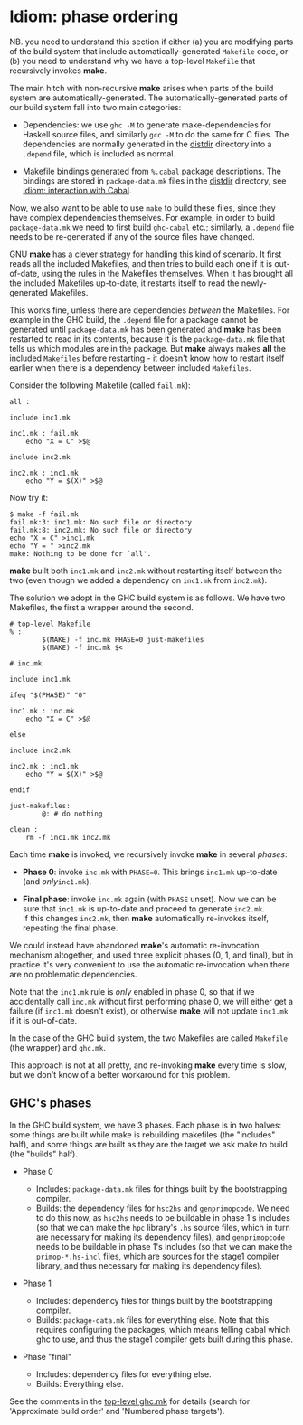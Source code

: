 # Idiom: phase ordering


NB. you need to understand this section if either (a) you are modifying parts of the build system that include automatically-generated `Makefile` code, or (b) you need to understand why we have a top-level `Makefile` that recursively invokes **make**.


The main hitch with non-recursive **make** arises when parts of the build
system are automatically-generated.  The automatically-generated parts
of our build system fall into two main categories:

- Dependencies: we use `ghc -M` to generate make-dependencies for 
  Haskell source files, and similarly `gcc -M` to do the same for
  C files.  The dependencies are normally generated in the
  [distdir](building/architecture/idiom/distdir) directory
  into a `.depend` file, which is included as normal.

- Makefile bindings generated from `%.cabal` package descriptions.  The
  bindings are stored in `package-data.mk` files in the
  [distdir](building/architecture/idiom/distdir) directory, see
  [Idiom: interaction with Cabal](building/architecture/idiom/cabal).


Now, we also want to be able to use `make` to build these files, since
they have complex dependencies themselves.  For example, in order to build
`package-data.mk` we need to first build `ghc-cabal` etc.; similarly,
a `.depend` file needs to be re-generated if any of the source files have changed.


GNU **make** has a clever strategy for handling this kind of scenario.  It
first reads all the included Makefiles, and then tries to build each
one if it is out-of-date, using the rules in the Makefiles themselves.
When it has brought all the included Makefiles up-to-date, it restarts itself
to read the newly-generated Makefiles.


This works fine, unless there are dependencies *between* the
Makefiles.  For example in the GHC build, the `.depend` file for a
package cannot be generated until `package-data.mk` has been generated
and **make** has been restarted to read in its contents, because it is the
`package-data.mk` file that tells us which modules are in the package.
But **make** always makes **all** the included `Makefiles` before restarting - it
doesn't know how to restart itself earlier when there is a dependency
between included `Makefiles`.


Consider the following Makefile (called `fail.mk`):

```wiki
all :

include inc1.mk

inc1.mk : fail.mk
	echo "X = C" >$@

include inc2.mk

inc2.mk : inc1.mk
	echo "Y = $(X)" >$@
```


Now try it:

```wiki
$ make -f fail.mk
fail.mk:3: inc1.mk: No such file or directory
fail.mk:8: inc2.mk: No such file or directory
echo "X = C" >inc1.mk
echo "Y = " >inc2.mk
make: Nothing to be done for `all'.
```

**make** built both `inc1.mk` and `inc2.mk` without restarting itself
between the two (even though we added a dependency on `inc1.mk` from
`inc2.mk`).


The solution we adopt in the GHC build system is as follows.  We have
two Makefiles, the first a wrapper around the second.

```wiki
# top-level Makefile
% :
        $(MAKE) -f inc.mk PHASE=0 just-makefiles
        $(MAKE) -f inc.mk $<
```

```wiki
# inc.mk

include inc1.mk

ifeq "$(PHASE)" "0"

inc1.mk : inc.mk
	echo "X = C" >$@

else

include inc2.mk

inc2.mk : inc1.mk
	echo "Y = $(X)" >$@

endif

just-makefiles:
        @: # do nothing

clean :
	rm -f inc1.mk inc2.mk
```


Each time **make** is invoked, we recursively invoke **make** in several
*phases*:

- **Phase 0**: invoke `inc.mk` with `PHASE=0`.  This brings `inc1.mk` 
  up-to-date (and *only*`inc1.mk`).  

- **Final phase**: invoke `inc.mk` again (with `PHASE` unset).  Now we can be sure 
  that `inc1.mk` is up-to-date and proceed to generate `inc2.mk`.  
  If this changes `inc2.mk`, then **make** automatically re-invokes itself,
  repeating the final phase.


We could instead have abandoned **make**'s automatic re-invocation mechanism altogether,
and used three explicit phases (0, 1, and final), but in practice it's very convenient to use the automatic
re-invocation when there are no problematic dependencies.


Note that the `inc1.mk` rule is *only* enabled in phase 0, so that if we accidentally call `inc.mk` without first performing phase 0, we will either get a failure (if `inc1.mk` doesn't exist), or otherwise **make** will not update `inc1.mk` if it is out-of-date.


In the case of the GHC build system, the two Makefiles are called `Makefile` (the wrapper) and `ghc.mk`.


This approach is not at all pretty, and
re-invoking **make** every time is slow, but we don't know of a better
workaround for this problem.

## GHC's phases


In the GHC build system, we have 3 phases. Each phase is in two halves: some things are built while make is rebuilding makefiles (the "includes" half), and some things are built as they are the target we ask make to build (the "builds" half).

- Phase 0

  - Includes: `package-data.mk` files for things built by the bootstrapping compiler.
  - Builds: the dependency files for `hsc2hs` and `genprimopcode`. We need to do this now, as `hsc2hs` needs to be buildable in phase 1's includes (so that we can make the `hpc` library's `.hs` source files, which in turn are necessary for making its dependency files), and `genprimopcode` needs to be buildable in phase 1's includes (so that we can make the `primop-*.hs-incl` files, which are sources for the stage1 compiler library, and thus necessary for making its dependency files).
- Phase 1

  - Includes: dependency files for things built by the bootstrapping compiler.
  - Builds: `package-data.mk` files for everything else. Note that this requires configuring the packages, which means telling cabal which ghc to use, and thus the stage1 compiler gets built during this phase.
- Phase "final"

  - Includes: dependency files for everything else.
  - Builds: Everything else.


See the comments in the [top-level ghc.mk](/trac/ghc/browser/ghc.mk)[](/trac/ghc/export/HEAD/ghc/ghc.mk) for details
(search for 'Approximate build order' and 'Numbered phase targets').
